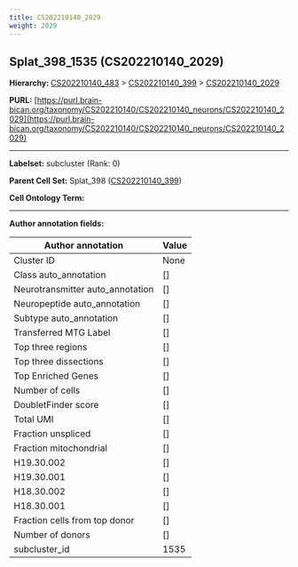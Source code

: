 ```yaml
---
title: CS202210140_2029
weight: 2029
---
```

## Splat_398_1535 (CS202210140_2029)
<b>Hierarchy: </b>
[CS202210140_483](../CS202210140_483) >
[CS202210140_399](../CS202210140_399) >
[CS202210140_2029](../CS202210140_2029)

**PURL:** [https://purl.brain-bican.org/taxonomy/CS202210140/CS202210140_neurons/CS202210140_2029](https://purl.brain-bican.org/taxonomy/CS202210140/CS202210140_neurons/CS202210140_2029)

---


**Labelset:** subcluster (Rank: 0)

**Parent Cell Set:** Splat_398 ([CS202210140_399](../CS202210140_399))



**Cell Ontology Term:** 

[MARKER GENES.]: #


---

[TRANSFERRED ANNOTATIONS.]: #


[AUTHOR ANNOTATION FIELDS.]: #


**Author annotation fields:**

| Author annotation | Value |
|-------------------|-------|
|Cluster ID|None|
|Class auto_annotation|[]|
|Neurotransmitter auto_annotation|[]|
|Neuropeptide auto_annotation|[]|
|Subtype auto_annotation|[]|
|Transferred MTG Label|[]|
|Top three regions|[]|
|Top three dissections|[]|
|Top Enriched Genes|[]|
|Number of cells|[]|
|DoubletFinder score|[]|
|Total UMI|[]|
|Fraction unspliced|[]|
|Fraction mitochondrial|[]|
|H19.30.002|[]|
|H19.30.001|[]|
|H18.30.002|[]|
|H18.30.001|[]|
|Fraction cells from top donor|[]|
|Number of donors|[]|
|subcluster_id|1535|
